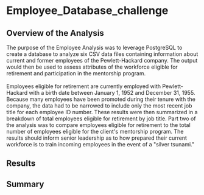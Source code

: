 # Employee_Database_challenge
## Overview of the Analysis
The purpose of the Employee Analysis was to leverage PostgreSQL to create a database to analyze six CSV data files containing information about current and former employees of the Pewlett-Hackard company. The output would then be used to assess attributes of the workforce eligible for retirement and participation in the mentorship program. <br />
<br />Employees eligible for retirement are currently employed with Pewlett-Hackard with a birth date between January 1, 1952 and December 31, 1955. Because many employees have been promoted during their tenure with the company, the data had to be narrowed to include only the most recent job title for each employee ID number. These results were then summarized in a breakdown of total employees eligible for retirement by job title.
Part two of the analysis was to compare employees eligible for retirement to the total number of employees eligible for the client's mentorship program. The results should inform senior leadership as to how prepared their current workforce is to train incoming employees in the event of a "silver tsunami." 
## Results
## Summary

